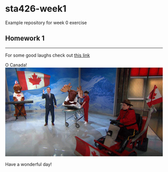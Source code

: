 # sta426-week1

Example repository for week 0 exercise 


## Homework 1
---

For some good laughs check out [this link](https://youtu.be/l-5vD5YVLv8 "WHCA 2016")


O Canada!
![This is an image.](canada.gif) 



Have a wonderful day!
